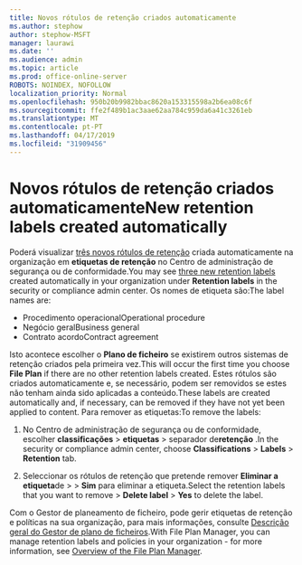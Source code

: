 ```yaml
---
title: Novos rótulos de retenção criados automaticamente
ms.author: stephow
author: stephow-MSFT
manager: laurawi
ms.date: ''
ms.audience: admin
ms.topic: article
ms.prod: office-online-server
ROBOTS: NOINDEX, NOFOLLOW
localization_priority: Normal
ms.openlocfilehash: 950b20b9982bbac8620a153315598a2b6ea08c6f
ms.sourcegitcommit: ffe2f489b1ac3aae62aa784c959da6a41c3261eb
ms.translationtype: MT
ms.contentlocale: pt-PT
ms.lasthandoff: 04/17/2019
ms.locfileid: "31909456"
---
```

# <a name="new-retention-labels-created-automatically"></a><span data-ttu-id="f67ad-102">Novos rótulos de retenção criados automaticamente</span><span class="sxs-lookup"><span data-stu-id="f67ad-102">New retention labels created automatically</span></span>

<span data-ttu-id="f67ad-103">Poderá visualizar [três novos rótulos de retenção](https://docs.microsoft.com/en-us/office365/securitycompliance/file-plan-manager#default-retention-labels-and-label-policy) criada automaticamente na organização em **etiquetas de retenção** no Centro de administração de segurança ou de conformidade.</span><span class="sxs-lookup"><span data-stu-id="f67ad-103">You may see [three new retention labels](https://docs.microsoft.com/en-us/office365/securitycompliance/file-plan-manager#default-retention-labels-and-label-policy) created automatically in your organization under **Retention labels** in the security or compliance admin center.</span></span> <span data-ttu-id="f67ad-104">Os nomes de etiqueta são:</span><span class="sxs-lookup"><span data-stu-id="f67ad-104">The label names are:</span></span>

- <span data-ttu-id="f67ad-105">Procedimento operacional</span><span class="sxs-lookup"><span data-stu-id="f67ad-105">Operational procedure</span></span>
- <span data-ttu-id="f67ad-106">Negócio geral</span><span class="sxs-lookup"><span data-stu-id="f67ad-106">Business general</span></span>
- <span data-ttu-id="f67ad-107">Contrato acordo</span><span class="sxs-lookup"><span data-stu-id="f67ad-107">Contract agreement</span></span>

<span data-ttu-id="f67ad-108">Isto acontece escolher o **Plano de ficheiro** se existirem outros sistemas de retenção criados pela primeira vez.</span><span class="sxs-lookup"><span data-stu-id="f67ad-108">This will occur the first time you choose **File Plan** if there are no other retention labels created.</span></span> <span data-ttu-id="f67ad-109">Estes rótulos são criados automaticamente e, se necessário, podem ser removidos se estes não tenham ainda sido aplicadas a conteúdo.</span><span class="sxs-lookup"><span data-stu-id="f67ad-109">These labels are created automatically and, if necessary, can be removed if they have not yet been applied to content.</span></span> <span data-ttu-id="f67ad-110">Para remover as etiquetas:</span><span class="sxs-lookup"><span data-stu-id="f67ad-110">To remove the labels:</span></span>

1. <span data-ttu-id="f67ad-111">No Centro de administração de segurança ou de conformidade, escolher **classificações** > **etiquetas** > separador de**retenção** .</span><span class="sxs-lookup"><span data-stu-id="f67ad-111">In the security or compliance admin center, choose **Classifications** > **Labels** > **Retention** tab.</span></span>

1. <span data-ttu-id="f67ad-112">Seleccionar os rótulos de retenção que pretende remover **Eliminar a etiqueta**de > > **Sim** para eliminar a etiqueta.</span><span class="sxs-lookup"><span data-stu-id="f67ad-112">Select the retention labels that you want to remove > **Delete label** > **Yes** to delete the label.</span></span>

<span data-ttu-id="f67ad-113">Com o Gestor de planeamento de ficheiro, pode gerir etiquetas de retenção e políticas na sua organização, para mais informações, consulte [Descrição geral do Gestor de plano de ficheiros](https://docs.microsoft.com/en-us/office365/securitycompliance/file-plan-manager).</span><span class="sxs-lookup"><span data-stu-id="f67ad-113">With File Plan Manager, you can manage retention labels and policies in your organization - for more information, see [Overview of the File Plan Manager](https://docs.microsoft.com/en-us/office365/securitycompliance/file-plan-manager).</span></span>